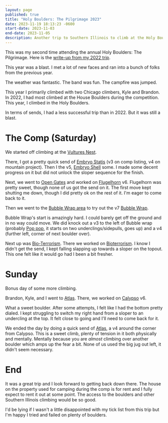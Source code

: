 ```yaml
---
layout: page
published: true
title: "Holy Boulders: The Pilgrimage 2023"
date: 2023-11-19 18:13:23 -0600
start-date: 2023-11-03
end-date: 2023-11-05
description: Another trip to Southern Illinois to climb at the Holy Boulders
---
```


This was my second time attending the annual Holy Boulders: The Pilgrimage.
Here is the [write-up from my 2022 trip](/adventures/2022-11-04-2022-11-06-holy-boulders-the-pilgrimage/).

This year was a blast.
I met a lot of new faces and ran into a bunch of folks from the previous year.

The weather was fantastic.
The band was fun.
The campfire was jumped.

This year I primarily climbed with two Chicago climbers, Kyle and Brandon.
In 2022, I had most climbed at the House Boulders during the competition.
This year, I climbed in the Holy Boulders.

In terms of sends, I had a less successful trip than in 2022.
But it was still a blast.

# The Comp (Saturday)

We started off climbing at the [Vultures Nest](https://www.mountainproject.com/area/108601176/vultures-nest-boulders).

There, I got a pretty quick send of [Embryo Statis](https://www.mountainproject.com/route/108601180/embryo-stasis) (v3 on comp listing, v4 on mountain project).
Then I the v5, [Embryo Shell](https://www.mountainproject.com/route/118046101/embryo-shell) some.
I made some decent progress on it but did not unlock the sloper sequence for the finish.

Next, we went to [Open Gates](https://www.mountainproject.com/area/110192011/open-gates-boulder) and worked on [Flugelhorn](https://www.mountainproject.com/route/110192016/flugelhorn) v6.
Flugelhorn was pretty sweet, though none of us got the send on it.
The first move kept shutting me down, though I did pretty ok on the rest of it.
I'm eager to come back to it.

Then we went to the [Bubble Wrap area](https://www.mountainproject.com/area/111911328/bubble-wrap-area) to try out the v7 [Bubble Wrap](https://www.mountainproject.com/route/111911332/bubble-wrap).

Bubble Wrap's start is amazingly hard.
I could barely get off the ground and in no way could move.
We did knock out a v3 to the left of Bubble wrap (probably [Pop pop](https://www.mountainproject.com/route/125199525/pop-pop), it starts on two underclings/sidepulls, goes up) and a v4 (further left, corner of next boulder over).

Next up was [Bio-Terrorism](https://www.mountainproject.com/area/112460442/bio-terrorism-boulder).
There we worked on [Bioterrorism](https://www.mountainproject.com/route/112460448/bioterrorism).
I know I didn't get the send, I kept falling slapping up towards a sloper on the topout.
This one felt like it would go had I been a bit fresher.

# Sunday

Bonus day of some more climbing.

Brandon, Kyle, and I went to [Atlas](https://www.mountainproject.com/area/110027701/atlas-boulder-and-surrounding).
There, we worked on [Calypso](https://www.mountainproject.com/route/111767702/calypso) v6.

What a sweet boulder.
After some attempts, I felt like I had the bottom pretty dialed.
I kept struggling to switch my right hand from a sloper to an undercling at the top.
It felt close to going and I'll need to come back for it.

We ended the day by doing a quick send of [Atlas](https://www.mountainproject.com/route/110027723/atlas), a v4 around the corner from Calypso.
This is a sweet climb, plenty of tension in it both physically and mentally.
Mentally because you are _almost_ climbing over another boulder which amps up the fear a bit.
None of us used the big jug out left, it didn't seem necessary.

# End

It was a great trip and I look forward to getting back down there.
The house on the property used for camping during the comp is for rent and I fully expect to rent it out at some point.
The access to the boulders and other Southern Illinois climbing would be so good.

I'd be lying if I wasn't a little disappointed with my tick list from this trip but I'm happy I tried and failed on plenty of boulders.
